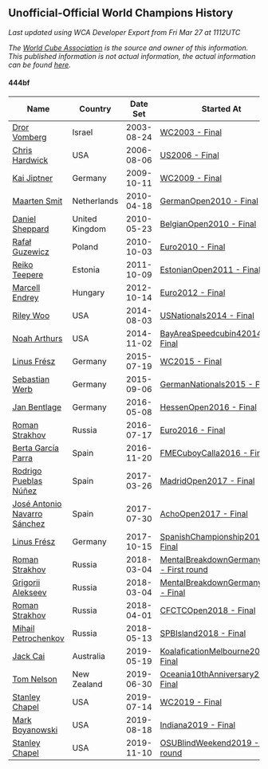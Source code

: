 ## Unofficial-Official World Champions History

*Last updated using WCA Developer Export from Fri Mar 27 at 1112UTC*

*The [World Cube Association](https://www.worldcubeassociation.org) is the source and owner of this information. This published information is not actual information, the actual information can be found [here](https://www.worldcubeassociation.org/results).*

#### 444bf

|Name|Country|Date Set|Started At|Ended At|Days Held|  
|--|--|--|--|--|--|  
|[Dror Vomberg](https://www.worldcubeassociation.org/persons/2003VOMB01)|Israel|2003-08-24|[WC2003 - Final](https://www.worldcubeassociation.org/competitions/WC2003/results/all#e444bf_f)|1 year after [Euro2004](https://www.worldcubeassociation.org/competitions/Euro2004/results/all#e444bf_f)|715|  
|[Chris Hardwick](https://www.worldcubeassociation.org/persons/2003HARD01)|USA|2006-08-06|[US2006 - Final](https://www.worldcubeassociation.org/competitions/US2006/results/all#e444bf_f)|[WC2009 - Final](https://www.worldcubeassociation.org/competitions/WC2009/results/all#e444bf_f)|1162|  
|[Kai Jiptner](https://www.worldcubeassociation.org/persons/2007JIPT01)|Germany|2009-10-11|[WC2009 - Final](https://www.worldcubeassociation.org/competitions/WC2009/results/all#e444bf_f)|[GermanOpen2010 - Final](https://www.worldcubeassociation.org/competitions/GermanOpen2010/results/all#e444bf_f)|189|  
|[Maarten Smit](https://www.worldcubeassociation.org/persons/2008SMIT04)|Netherlands|2010-04-18|[GermanOpen2010 - Final](https://www.worldcubeassociation.org/competitions/GermanOpen2010/results/all#e444bf_f)|[BelgianOpen2010 - Final](https://www.worldcubeassociation.org/competitions/BelgianOpen2010/results/all#e444bf_f)|35|  
|[Daniel Sheppard](https://www.worldcubeassociation.org/persons/2009SHEP01)|United Kingdom|2010-05-23|[BelgianOpen2010 - Final](https://www.worldcubeassociation.org/competitions/BelgianOpen2010/results/all#e444bf_f)|[Euro2010 - Final](https://www.worldcubeassociation.org/competitions/Euro2010/results/all#e444bf_f)|133|  
|[Rafał Guzewicz](https://www.worldcubeassociation.org/persons/2006GUZE01)|Poland|2010-10-03|[Euro2010 - Final](https://www.worldcubeassociation.org/competitions/Euro2010/results/all#e444bf_f)|1 year after [Euro2010](https://www.worldcubeassociation.org/competitions/Euro2010/results/all#e444bf_f)|365|  
|[Reiko Teepere](https://www.worldcubeassociation.org/persons/2009TEEP01)|Estonia|2011-10-09|[EstonianOpen2011 - Final](https://www.worldcubeassociation.org/competitions/EstonianOpen2011/results/all#e444bf_f)|1 year after [EstonianOpen2011](https://www.worldcubeassociation.org/competitions/EstonianOpen2011/results/all#e444bf_f)|366|  
|[Marcell Endrey](https://www.worldcubeassociation.org/persons/2007ENDR01)|Hungary|2012-10-14|[Euro2012 - Final](https://www.worldcubeassociation.org/competitions/Euro2012/results/all#e444bf_f)|1 year after [WC2013](https://www.worldcubeassociation.org/competitions/WC2013/results/all#e444bf_f)|652|  
|[Riley Woo](https://www.worldcubeassociation.org/persons/2007WOOR01)|USA|2014-08-03|[USNationals2014 - Final](https://www.worldcubeassociation.org/competitions/USNationals2014/results/all#e444bf_f)|[BayAreaSpeedcubin42014 - Final](https://www.worldcubeassociation.org/competitions/BayAreaSpeedcubin42014/results/all#e444bf_f)|91|  
|[Noah Arthurs](https://www.worldcubeassociation.org/persons/2012ARTH01)|USA|2014-11-02|[BayAreaSpeedcubin42014 - Final](https://www.worldcubeassociation.org/competitions/BayAreaSpeedcubin42014/results/all#e444bf_f)|[WC2015 - Final](https://www.worldcubeassociation.org/competitions/WC2015/results/all#e444bf_f)|259|  
|[Linus Frész](https://www.worldcubeassociation.org/persons/2011FRES01)|Germany|2015-07-19|[WC2015 - Final](https://www.worldcubeassociation.org/competitions/WC2015/results/all#e444bf_f)|[GermanNationals2015 - Final](https://www.worldcubeassociation.org/competitions/GermanNationals2015/results/all#e444bf_f)|49|  
|[Sebastian Werb](https://www.worldcubeassociation.org/persons/2012WERB01)|Germany|2015-09-06|[GermanNationals2015 - Final](https://www.worldcubeassociation.org/competitions/GermanNationals2015/results/all#e444bf_f)|[HessenOpen2016 - Final](https://www.worldcubeassociation.org/competitions/HessenOpen2016/results/all#e444bf_f)|245|  
|[Jan Bentlage](https://www.worldcubeassociation.org/persons/2010BENT01)|Germany|2016-05-08|[HessenOpen2016 - Final](https://www.worldcubeassociation.org/competitions/HessenOpen2016/results/all#e444bf_f)|[Euro2016 - Final](https://www.worldcubeassociation.org/competitions/Euro2016/results/all#e444bf_f)|70|  
|[Roman Strakhov](https://www.worldcubeassociation.org/persons/2012STRA02)|Russia|2016-07-17|[Euro2016 - Final](https://www.worldcubeassociation.org/competitions/Euro2016/results/all#e444bf_f)|[FMECuboyCalla2016 - Final](https://www.worldcubeassociation.org/competitions/FMECuboyCalla2016/results/all#e444bf_f)|126|  
|[Berta García Parra](https://www.worldcubeassociation.org/persons/2014PARR02)|Spain|2016-11-20|[FMECuboyCalla2016 - Final](https://www.worldcubeassociation.org/competitions/FMECuboyCalla2016/results/all#e444bf_f)|[MadridOpen2017 - Final](https://www.worldcubeassociation.org/competitions/MadridOpen2017/results/all#e444bf_f)|126|  
|[Rodrigo Pueblas Núñez](https://www.worldcubeassociation.org/persons/2014NUNE05)|Spain|2017-03-26|[MadridOpen2017 - Final](https://www.worldcubeassociation.org/competitions/MadridOpen2017/results/all#e444bf_f)|[AchoOpen2017 - Final](https://www.worldcubeassociation.org/competitions/AchoOpen2017/results/all#e444bf_f)|126|  
|[José Antonio Navarro Sánchez](https://www.worldcubeassociation.org/persons/2015SANC18)|Spain|2017-07-30|[AchoOpen2017 - Final](https://www.worldcubeassociation.org/competitions/AchoOpen2017/results/all#e444bf_f)|[SpanishChampionship2017 - Final](https://www.worldcubeassociation.org/competitions/SpanishChampionship2017/results/all#e444bf_f)|77|  
|[Linus Frész](https://www.worldcubeassociation.org/persons/2011FRES01)|Germany|2017-10-15|[SpanishChampionship2017 - Final](https://www.worldcubeassociation.org/competitions/SpanishChampionship2017/results/all#e444bf_f)|[MentalBreakdownGermany2018 - First round](https://www.worldcubeassociation.org/competitions/MentalBreakdownGermany2018/results/all#e444bf_1)|140|  
|[Roman Strakhov](https://www.worldcubeassociation.org/persons/2012STRA02)|Russia|2018-03-04|[MentalBreakdownGermany2018 - First round](https://www.worldcubeassociation.org/competitions/MentalBreakdownGermany2018/results/all#e444bf_1)|[MentalBreakdownGermany2018 - Final](https://www.worldcubeassociation.org/competitions/MentalBreakdownGermany2018/results/all#e444bf_f)|0|  
|[Grigorii Alekseev](https://www.worldcubeassociation.org/persons/2015ALEK01)|Russia|2018-03-04|[MentalBreakdownGermany2018 - Final](https://www.worldcubeassociation.org/competitions/MentalBreakdownGermany2018/results/all#e444bf_f)|[CFCTCOpen2018 - Final](https://www.worldcubeassociation.org/competitions/CFCTCOpen2018/results/all#e444bf_f)|28|  
|[Roman Strakhov](https://www.worldcubeassociation.org/persons/2012STRA02)|Russia|2018-04-01|[CFCTCOpen2018 - Final](https://www.worldcubeassociation.org/competitions/CFCTCOpen2018/results/all#e444bf_f)|[SPBIsland2018 - Final](https://www.worldcubeassociation.org/competitions/SPBIsland2018/results/all#e444bf_f)|42|  
|[Mihail Petrochenkov](https://www.worldcubeassociation.org/persons/2017PETR02)|Russia|2018-05-13|[SPBIsland2018 - Final](https://www.worldcubeassociation.org/competitions/SPBIsland2018/results/all#e444bf_f)|1 year after [SPBIsland2018](https://www.worldcubeassociation.org/competitions/SPBIsland2018/results/all#e444bf_f)|365|  
|[Jack Cai](https://www.worldcubeassociation.org/persons/2014CAIJ02)|Australia|2019-05-19|[KoalaficationMelbourne2019 - Final](https://www.worldcubeassociation.org/competitions/KoalaficationMelbourne2019/results/all#e444bf_f)|[Oceania10thAnniversary2019 - Final](https://www.worldcubeassociation.org/competitions/Oceania10thAnniversary2019/results/all#e444bf_f)|42|  
|[Tom Nelson](https://www.worldcubeassociation.org/persons/2013NELS01)|New Zealand|2019-06-30|[Oceania10thAnniversary2019 - Final](https://www.worldcubeassociation.org/competitions/Oceania10thAnniversary2019/results/all#e444bf_f)|[WC2019 - Final](https://www.worldcubeassociation.org/competitions/WC2019/results/all#e444bf_f)|14|  
|[Stanley Chapel](https://www.worldcubeassociation.org/persons/2016CHAP04)|USA|2019-07-14|[WC2019 - Final](https://www.worldcubeassociation.org/competitions/WC2019/results/all#e444bf_f)|[Indiana2019 - Final](https://www.worldcubeassociation.org/competitions/Indiana2019/results/all#e444bf_f)|35|  
|[Mark Boyanowski](https://www.worldcubeassociation.org/persons/2014BOYA01)|USA|2019-08-18|[Indiana2019 - Final](https://www.worldcubeassociation.org/competitions/Indiana2019/results/all#e444bf_f)|[OSUBlindWeekend2019 - First round](https://www.worldcubeassociation.org/competitions/OSUBlindWeekend2019/results/all#e444bf_1)|84|  
|[Stanley Chapel](https://www.worldcubeassociation.org/persons/2016CHAP04)|USA|2019-11-10|[OSUBlindWeekend2019 - First round](https://www.worldcubeassociation.org/competitions/OSUBlindWeekend2019/results/all#e444bf_1)|Ongoing|138|  
